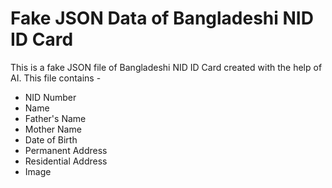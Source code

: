 # Fake JSON Data of Bangladeshi NID ID Card

This is a fake JSON file of Bangladeshi NID ID Card created with the help of AI.
This file contains -
* NID Number 
* Name
* Father's Name
* Mother Name
* Date of Birth
* Permanent Address
* Residential Address
* Image